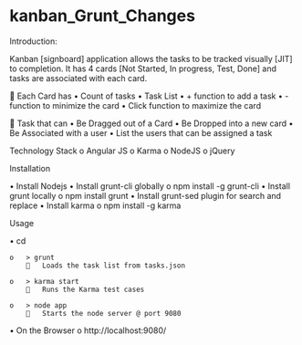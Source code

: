 kanban_Grunt_Changes
====================

Introduction: 

Kanban [signboard] application allows the tasks to be tracked visually [JIT] to completion. It has 4 
cards [Not Started, In progress, Test, Done] and tasks are associated with each card.

	Each Card has
  •	Count of tasks 
  •	Task List 
  •	+ function to add a task 
  •	- function to minimize the card
  •	Click function to maximize the card 
 
	Task that can 
  •	Be Dragged out of a Card 
  •	Be Dropped into a new card
  •	Be Associated with a user 
  •	List the users that can be assigned a task

Technology Stack 
  o	Angular JS
  o	Karma 
  o	NodeJS
  o	jQuery 

Installation 

  •	Install Nodejs
  •	Install grunt-cli globally 
  o	npm install -g grunt-cli
    •	Install grunt locally 
  o	npm install grunt
    •	Install grunt-sed plugin for search and replace
    •	Install karma 
  o	npm install -g karma

Usage 

  •	cd <root directory of the app>
  
    o	> grunt 
        	Loads the task list from tasks.json 
  
    o	> karma start 
        	Runs the Karma test cases 
  
    o	> node app
        	Starts the node server @ port 9080 
        
  •	On the Browser 
    o	http://localhost:9080/

